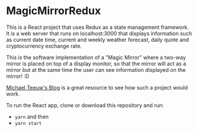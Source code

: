# MagicMirrorRedux

This is a React project that uses Redux as a state management framework. 
It is a web server that runs on localhost:3000 that displays information such as current date time, current and weekly weather forecast, daily quote and cryptocurrency exchange rate.

This is the software implementation of a "Magic Mirror" where a two-way mirror is placed on top of a display monitor, so that the mirror will act as a mirror but at the same time the user can see information displayed on the mirror! :D

[Michael Teeuw's Blog](http://michaelteeuw.nl/post/84026273526/and-there-it-is-the-end-result-of-the-magic) is a great resource to see how such a project would work.

To run the React app, clone or download this repository and run:
  * ```yarn``` and then
  * ```yarn start```

